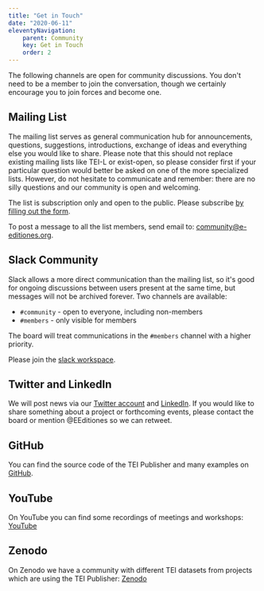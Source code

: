 ```yaml
---
title: "Get in Touch"
date: "2020-06-11"
eleventyNavigation:
    parent: Community
    key: Get in Touch
    order: 2
---
```


The following channels are open for community discussions. You don't need to be a member to join the conversation, though we certainly encourage you to join forces and become one.

## Mailing List

The mailing list serves as general communication hub for announcements, questions, suggestions, introductions, exchange of ideas and everything else you would like to share. Please note that this should not replace existing mailing lists like TEI-L or exist-open, so please consider first if your particular question would better be asked on one of the more specialized lists. However, do not hesitate to communicate and remember: there are no silly questions and our community is open and welcoming.

The list is subscription only and open to the public. Please subscribe [by filling out the form](https://admin.hostpoint.ch/mailman/listinfo/community_e-editiones.org).

To post a message to all the list members, send email to: community@e-editiones.org.

## Slack Community

Slack allows a more direct communication than the mailing list, so it's good for ongoing discussions between users present at the same time, but messages will not be archived forever. Two channels are available:

- `#community` - open to everyone, including non-members
- `#members` - only visible for members

The board will treat communications in the `#members` channel with a higher priority.

Please join the [slack workspace](https://join.slack.com/t/e-editiones/shared_invite/zt-e19jc03q-OFaVni~_lh6emSHen6pswg).

## Twitter and LinkedIn

We will post news via our [Twitter account](https://twitter.com/EEditiones) and [LinkedIn](https://www.linkedin.com/groups/8979185/). If you would like to share something about a project or forthcoming events, please contact the board or mention @EEditiones so we can retweet.

## GitHub

You can find the source code of the TEI Publisher and many examples on [GitHub](https://github.com/eeditiones).

## YouTube

On YouTube you can find some recordings of meetings and workshops: [YouTube](https://www.youtube.com/channel/UCAPhSZdBwFRCEFWNNYOC4Ww)

## Zenodo

On Zenodo we have a community with different TEI datasets from projects which are using the TEI Publisher: [Zenodo](https://zenodo.org/communities/e-editiones)
